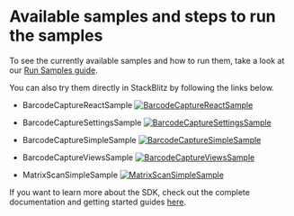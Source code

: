 # Available samples and steps to run the samples

To see the currently available samples and how to run them, take a look at our [Run Samples guide](https://docs.scandit.com/data-capture-sdk/web/samples/run-samples.html).

You can also try them directly in StackBlitz by following the links below.

- BarcodeCaptureReactSample [![BarcodeCaptureReactSample](https://developer.stackblitz.com/img/open_in_stackblitz.svg)](https://stackblitz.com/github/Scandit/datacapture-web-samples/tree/master/BarcodeCaptureReactSample?file=src/sdk.tsx)

- BarcodeCaptureSettingsSample [![BarcodeCaptureSettingsSample](https://developer.stackblitz.com/img/open_in_stackblitz.svg)](https://stackblitz.com/github/Scandit/datacapture-web-samples/tree/master/BarcodeCaptureSettingsSample?file=src/App.svelte)

- BarcodeCaptureSimpleSample [![BarcodeCaptureSimpleSample](https://developer.stackblitz.com/img/open_in_stackblitz.svg)](https://stackblitz.com/github/Scandit/datacapture-web-samples/tree/master/BarcodeCaptureSimpleSample?file=index.ts)

- BarcodeCaptureViewsSample [![BarcodeCaptureViewsSample](https://developer.stackblitz.com/img/open_in_stackblitz.svg)](https://stackblitz.com/github/Scandit/datacapture-web-samples/tree/master/BarcodeCaptureViewsSample?file=index.html)

- MatrixScanSimpleSample [![MatrixScanSimpleSample](https://developer.stackblitz.com/img/open_in_stackblitz.svg)](https://stackblitz.com/github/Scandit/datacapture-web-samples/tree/master/MatrixScanSimpleSample?file=index.html)

If you want to learn more about the SDK, check out the complete documentation and getting started guides [here](https://docs.scandit.com/data-capture-sdk/web/).

